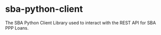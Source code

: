 # sba-python-client
The SBA Python Client Library used to interact with the REST API for SBA PPP Loans.
